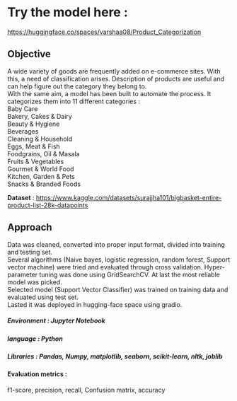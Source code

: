 # Try the model here :
https://huggingface.co/spaces/varshaa08/Product_Categorization    

## Objective    
A wide variety of goods are frequently added on e-commerce sites. With this, a need of classification arises. Description of products are useful and can help figure out the category they belong to.   
With the same aim, a model has been built to automate the process. It categorizes them into 11 different categories :    
Baby Care    
Bakery, Cakes & Dairy     
Beauty & Hygiene     
Beverages     
Cleaning & Household     
Eggs, Meat & Fish     
Foodgrains, Oil & Masala      
Fruits & Vegetables              
Gourmet & World Food      
Kitchen, Garden & Pets      
Snacks & Branded Foods      

**Dataset** : https://www.kaggle.com/datasets/surajjha101/bigbasket-entire-product-list-28k-datapoints

## Approach    
Data was cleaned, converted into proper input format, divided into training and testing set.    
Several algorithms (Naive bayes, logistic regression, random forest, Support vector machine) were tried and evaluated through cross validation. Hyper-parameter tuning was done using GridSearchCV. At last the most reliable model was picked.    
Selected model (Support Vector Classifier) was trained on training data and evaluated using test set.    
Lasted it was deployed in hugging-face space using gradio.

##### Environment : Jupyter Notebook
##### language : Python
##### Libraries : Pandas, Numpy, matplotlib, seaborn, scikit-learn, nltk, joblib

#### Evaluation metrics :   
f1-score, precision, recall, Confusion matrix, accuracy
